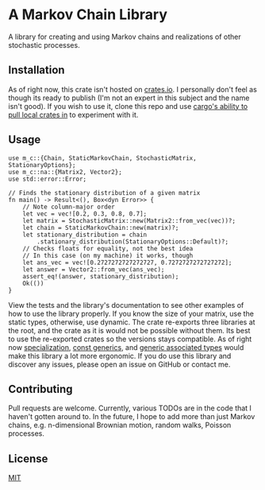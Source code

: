 
# A Markov Chain Library

A library for creating and using Markov chains and realizations of other stochastic processes.

## Installation

As of right now, this crate isn't hosted on [crates.io](https://crates.io/). I personally don't feel as though its ready to publish (I'm not an expert in this subject and the name isn't good). If you wish to use it, clone this repo and use [cargo's ability to pull local crates in](https://doc.rust-lang.org/cargo/reference/specifying-dependencies.html) to experiment with it.

## Usage

```.rust
use m_c::{Chain, StaticMarkovChain, StochasticMatrix, StationaryOptions};
use m_c::na::{Matrix2, Vector2};
use std::error::Error;

// Finds the stationary distribution of a given matrix
fn main() -> Result<(), Box<dyn Error>> {
    // Note column-major order
    let vec = vec![0.2, 0.3, 0.8, 0.7];
    let matrix = StochasticMatrix::new(Matrix2::from_vec(vec))?;
    let chain = StaticMarkovChain::new(matrix)?;
    let stationary_distribution = chain
        .stationary_distribution(StationaryOptions::Default)?;
    // Checks floats for equality, not the best idea
    // In this case (on my machine) it works, though
    let ans_vec = vec![0.2727272727272727, 0.7272727272727272];
    let answer = Vector2::from_vec(ans_vec);
    assert_eq!(answer, stationary_distribution);
    Ok(())
}
```

View the tests and the library's documentation to see other examples of how to use the library properly. If you know the size of your matrix, use the static types, otherwise, use dynamic. The crate re-exports three libraries at the root, and the crate as it is would not be possible without them. Its best to use the re-exported crates so the versions stays compatible. As of right now  [specialization](https://github.com/rust-lang/rust/issues/31844), [const generics](https://github.com/rust-lang/rust/issues/44580), and [generic associated types](https://github.com/rust-lang/rust/issues/44265) would make this library a lot more ergonomic. If you do use this library and discover any issues, please open an issue on GitHub or contact me.

## Contributing

Pull requests are welcome. Currently, various TODOs are in the code that I haven't gotten around to. In the future, I hope to add more than just Markov chains, e.g. n-dimensional Brownian motion, random walks, Poisson processes.

## License

[MIT](https://choosealicense.com/licenses/mit/)
